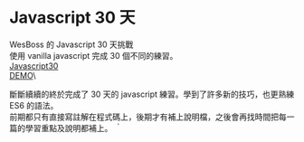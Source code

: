 # Javascript 30 天

WesBoss 的 Javascript 30 天挑戰\
使用 vanilla javascript 完成 30 個不同的練習。\
[Javascript30](https://javascript30.com/)\
[DEMO](https://hahayang925.github.io/javascript30/)\

斷斷續續的終於完成了 30 天的 javascript 練習。學到了許多新的技巧，也更熟練 ES6 的語法。\
前期都只有直接寫註解在程式碼上，後期才有補上說明檔，之後會再找時間把每一篇的學習重點及說明都補上。 ｀
